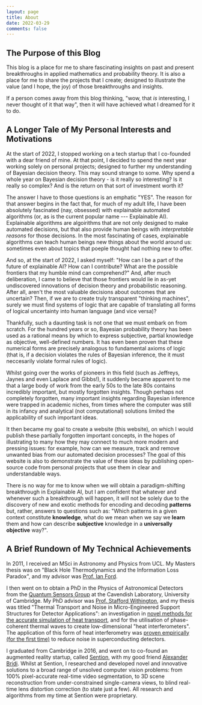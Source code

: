 ```yaml
---
layout: page
title: About
date: 2022-03-29
comments: false
---
```


## The Purpose of this Blog

This blog is a place for me to share fascinating insights on past and present breakthroughs in applied mathematics and probability theory. It is also a place for me to share the projects that I create; designed to illustrate the value (and I hope, the joy) of those breakthroughs and insights.

If a person comes away from this blog thinking, "wow, that *is* interesting, I never thought of it that way", then it will have achieved what I dreamed for it to do.

## A Longer Tale of My Personal Interests and Motivations

At the start of 2022, I stopped working on a tech startup that I co-founded with a dear friend of mine. At that point, I decided to spend the next year working solely on personal projects; designed to further my understanding of Bayesian decision theory. This may sound strange to some. Why spend a whole year on Bayesian decision theory - is it really so interesting? Is it really so complex? And is the return on that sort of investment worth it? 

The answer I have to those questions is an emphatic "YES". The reason for that answer begins in the fact that, for much of my adult life, I have been absolutely fascinated (nay, obsessed) with explainable automated algorithms (or, as is the current popular name --- Explainable AI). Explainable algorithms are algoirithms that are not only designed to make automated decisions, but that also provide human beings with *interpretable reasons* for those decisions. In the most fascinating of cases, explainable algorithms can teach human beings new things about the world around us: sometimes even about topics that poeple thought had nothing new to offer.

And so, at the start of 2022, I asked myself: "How can I be a part of the future of explainable AI? How can I contribute? What are the possible frontiers that my humble mind can comprehend?" And, after much deliberation, I came to believe that those frontiers would lie in as-yet undiscovered innovations of decision theory and probabilistic reasoning. After all, aren't the most valuable decisions about outcomes that are uncertain? Then, if we are to create truly transparent "thinking machines", surely we must find systems of logic that are capable of translating all forms of logical uncertainty into human language (and vice versa)?

Thankfully, such a daunting task is not one that we must embark on from scratch. For the hundred years or so, Bayesian probability theory has been used as a rational means by which to express subjective, partial knowledge as objective, well-defined numbers. It has even been proven that these numerical forms are precisely analogous to fundamental axioms of logic (that is, if a decision violates the rules of Bayesian inference, the it must neccesarily violate formal rules of logic).

Whilst going over the works of pioneers in this field (such as Jeffreys, Jaynes and even Laplace and Gibbs!), it suddenly became apparent to me that a large body of work from the early 50s to the late 80s contains incredibly important, but mostly forgotten insights. Though perhaps not completely forgotten, many important insights regarding Bayesian inference were trapped in academic niches, from times where the computer was still in its infancy and analytical (not computational) solutions limited the applicability of such important ideas.

It then became my goal to create a website (this website), on which I would publish these partially forgotten important concepts, in the hopes of illustrating to many how they may connect to much more modern and pressing issues: for example, how can we measure, track and remove unwanted bias from our automated decision processes? The goal of this website is also to demonstrate the value of these ideas by publishing open-source code from personal projects that use them in clear and understandable ways.

There is no way for me to know when we will obtain a paradigm-shifting breakthrough in Explainable AI, but I am confident that whatever and whenever such a breakthrough will happen, it will not be solely due to the discovery of new and exotic methods for encoding and decoding **patterns** but, rather, answers to questions such as: "Which patterns in a given context constitute **knowledge**, what do we mean when we say we **learn** them and how can describe **subjective** knowledge in a **universally objective** way?".


## A Brief Rundown of My Technical Achievements

In 2011, I received an MSci in Astronomy and Physics from UCL. My Masters thesis was on "Black Hole Thermodynamics and the Information Loss Paradox", and my advisor was [Prof. Ian Ford](https://www.ucl.ac.uk/physics-astronomy/people/professor-ian-ford).

I then went on to obtain a PhD in the Physics of Astronomical Detectors from the [Quantum Sensors Group](https://www.phy.cam.ac.uk/research/research-groups/qs) at the Cavendish Laboratory, University of Cambridge. My PhD advisor was [Prof. Stafford Withington](https://www.phy.cam.ac.uk/directory/withingtons), and my thesis was  titled "Thermal Transport and Noise in Micro-Engineered Support Structures for Detector Applications": an investigation in [novel methods for the accurate simulation of heat transport](https://aip.scitation.org/doi/10.1063/1.4893019), and for the utilisation of phase-coherent thermal waves to create low-dimensional "heat interferometers". The application of this form of heat interferometry was [proven empirically (for the first time)](https://aip.scitation.org/doi/10.1063/1.5041348) to reduce noise in superconducting detectors.

I graduated from Cambridge in 2016, and went on to co-found an augmented reality startup, called [Sention](https://www.linkedin.com/company/21145650/admin/), with my good friend [Alexander Bridi](https://www.linkedin.com/in/zanbridi/). Whilst at Sention, I researched and developed novel and innovative solutions to a broad range of unsolved computer vision problems: from 100% pixel-accurate real-time video segmentation, to 3D scene reconstruction from under-constrained single-camera views, to blind real-time lens distortion correction (to state just a few). All research and algorithms from my time at Sention were proprietary.

